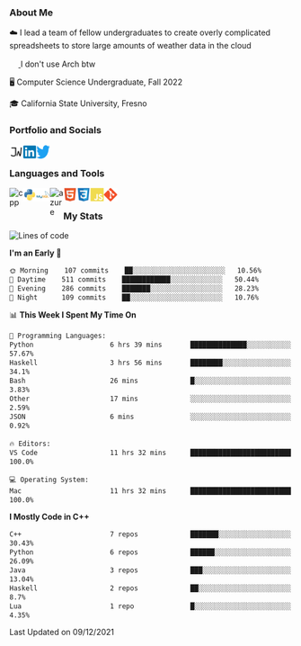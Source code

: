 ### About Me
<p>☁️ I lead a team of fellow undergraduates to create overly complicated spreadsheets to store large amounts of weather data in the cloud</p>
<p>
  <a href="https://pop.system76.com/">
    <img src="https://i.redd.it/ms9je823h6y31.png" width="16px" height="16px"/>
  </a>
  I don't use Arch btw
</p>
<p>🖥️ Computer Science Undergraduate, Fall 2022</p>
<p>🎓 California State University, Fresno</p>

### Portfolio and Socials
<a href="https://jwhitlow45.github.io">
  <img align="left"
       alt="jwhitlow45 | Portfolio"
       width="24px"
       src="https://raw.githubusercontent.com/jwhitlow45/jwhitlow45.github.io/main/img/brand/brand-black.png" />
</a>
<a href="https://linkedin.com/in/jwhitlow45">
  <img align="left"
       alt="jwhitlow45 | LinkedIn"
       width="24px"
       src="https://raw.githubusercontent.com/devicons/devicon/9f4f5cdb393299a81125eb5127929ea7bfe42889/icons/linkedin/linkedin-original.svg" />
</a>
<a href="https://twitter.com/jdubbleuu">
  <img align="left"
       alt="jwhitlow45 | Twitter"
       width="24px"
       src="https://raw.githubusercontent.com/devicons/devicon/9f4f5cdb393299a81125eb5127929ea7bfe42889/icons/twitter/twitter-original.svg" />
</a>
</br>

  
  
### Languages and Tools
<img align="left"
     alt="cpp"
     width="24px"
     src="https://user-images.githubusercontent.com/46979583/126382262-4e346824-04ae-4424-9270-b0bf3d30961c.png" />
<img align="left"
     alt="python"
     width="24px"
     src="https://raw.githubusercontent.com/devicons/devicon/9f4f5cdb393299a81125eb5127929ea7bfe42889/icons/python/python-original.svg" />
<img align="left"
     alt="sql"
     width="24px"
     src="https://raw.githubusercontent.com/devicons/devicon/9f4f5cdb393299a81125eb5127929ea7bfe42889/icons/mysql/mysql-original-wordmark.svg" />
<img align="left"
     alt="azure"
     width="24px"
     src="https://swimburger.net/media/ppnn3pcl/azure.png" />
<img align="left"
     alt="html"
     width="24px"
     src="https://raw.githubusercontent.com/devicons/devicon/9f4f5cdb393299a81125eb5127929ea7bfe42889/icons/html5/html5-original.svg" />
<img align="left"
     alt="css"
     width="24px"
     src="https://raw.githubusercontent.com/devicons/devicon/9f4f5cdb393299a81125eb5127929ea7bfe42889/icons/css3/css3-original.svg" />
<img align="left"
     alt="js"
     width="24px"
     src="https://raw.githubusercontent.com/devicons/devicon/9f4f5cdb393299a81125eb5127929ea7bfe42889/icons/javascript/javascript-plain.svg" />
<img align="left"
     alt="git"
     width="24px"
     src="https://raw.githubusercontent.com/devicons/devicon/9f4f5cdb393299a81125eb5127929ea7bfe42889/icons/git/git-original.svg" />
 </br>

### My Stats
<!--START_SECTION:waka-->
![Lines of code](https://img.shields.io/badge/From%20Hello%20World%20I%27ve%20Written-28%20Thousand%20lines%20of%20code-blue)

**I'm an Early 🐤** 

```text
🌞 Morning    107 commits    ██░░░░░░░░░░░░░░░░░░░░░░░   10.56% 
🌆 Daytime    511 commits    ████████████░░░░░░░░░░░░░   50.44% 
🌃 Evening    286 commits    ███████░░░░░░░░░░░░░░░░░░   28.23% 
🌙 Night      109 commits    ██░░░░░░░░░░░░░░░░░░░░░░░   10.76%

```


📊 **This Week I Spent My Time On** 

```text
💬 Programming Languages: 
Python                   6 hrs 39 mins       ██████████████░░░░░░░░░░░   57.67% 
Haskell                  3 hrs 56 mins       ████████░░░░░░░░░░░░░░░░░   34.1% 
Bash                     26 mins             █░░░░░░░░░░░░░░░░░░░░░░░░   3.83% 
Other                    17 mins             ░░░░░░░░░░░░░░░░░░░░░░░░░   2.59% 
JSON                     6 mins              ░░░░░░░░░░░░░░░░░░░░░░░░░   0.92%

🔥 Editors: 
VS Code                  11 hrs 32 mins      █████████████████████████   100.0%

💻 Operating System: 
Mac                      11 hrs 32 mins      █████████████████████████   100.0%

```

**I Mostly Code in C++** 

```text
C++                      7 repos             ███████░░░░░░░░░░░░░░░░░░   30.43% 
Python                   6 repos             ██████░░░░░░░░░░░░░░░░░░░   26.09% 
Java                     3 repos             ███░░░░░░░░░░░░░░░░░░░░░░   13.04% 
Haskell                  2 repos             ██░░░░░░░░░░░░░░░░░░░░░░░   8.7% 
Lua                      1 repo              █░░░░░░░░░░░░░░░░░░░░░░░░   4.35%

```



 Last Updated on 09/12/2021
<!--END_SECTION:waka-->
